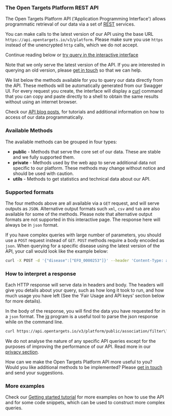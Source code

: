 ### The Open Targets Platform REST API

The Open Targets Platform API ('Application Programming Interface')
allows programmatic retrieval of our data via a set of
[REST](https://en.wikipedia.org/wiki/Representational_state_transfer)
services.

You can make calls to the latest version of our API using the base URL
`https://api.opentargets.io/v3/platform`. Please make sure you use `https`
instead of the unencrypted `http` calls, which we do not accept.

Continue reading below or [try query in the interactive interface](https://api.opentargets.io/v3/platform/docs/swagger-ui)

Note that we only serve the latest version of the API. If you are interested in querying an
old version, please [get in touch](mailto:support@targetvalidation.org) so that
we can help.

We list below the methods available for you to query our data directly from the API. These methods will be
automatically generated from our Swagger UI. For every request you create, the interface will display a [curl](https://curl.haxx.se/) command
that you can copy and paste directly to a shell to obtain the same results without using an internet browser.

Check our [API blog posts](https://blog.opentargets.org/tag/api), for tutorials and additional
information on how to access of our data programmatically.

### Available Methods

The available methods can be grouped in four types:

* __public__ - Methods that serve the core set of our data. These are stable and we fully supported them.
* __private__ - Methods used by the web app to serve additional data not specific to our platform. These methods
may change without notice and should be used with caution.
* __utils__ - Methods to get statistics and technical data about our API.

### Supported formats

The four methods above are all available via a `GET` request, and will serve outputs as `JSON`.
Alternative output formats such `xml`, `csv` and `tab` are also available for some of the methods.
Please note that alternative output formats are not supported in this interactive page. The response here will always be in `json` format.

If you have complex queries with large number of parameters, you should
use a `POST` request instead of  `GET`. `POST` methods require a body encoded as `json`.
When querying for a specific disease using the latest version of the API, your call would look like the example below:

```sh
curl -X POST -d '{"disease":["EFO_0000253"]}' --header 'Content-Type: application/json' https://api.opentargets.io/v3/platform/public/evidence/filter
```
### How to interpret a response

Each HTTP response will serve data in headers and body.
The headers will give you details about your query, such as how long it took to run, and how much usage you have left (See the 'Fair Usage
and API keys' section below for more details).

In the body of the response, you will find the data you have requested for in a `json` format. The
[jq](https://stedolan.github.io/jq/) program is a useful tool to parse the json response while on the command line.

```sh
curl https://api.opentargets.io/v3/platform/public/association/filter\?target\=ENSG00000157764 | jq
```

We do not analyse the nature of any specific API queries except for the purposes of improving the performance of our API.
Read more in our [privacy section](https://www.targetvalidation.org/terms_of_use#privacy).

How can we make the Open Targets Platform API more useful to you? Would you like additional methods to be implemented?
Please [get in touch](mailto:support@targetvalidation.org) and send your suggestions.

### More examples
Check our [Getting started tutorial](https://blog.opentargets.org/api-getting-started-1) for more
examples on how to use the API and for some code snippets, which can be used to construct more complex queries.
